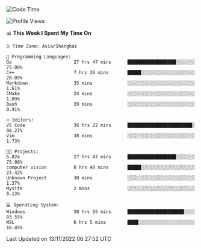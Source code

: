 <!--START_SECTION:waka-->
![Code Time](http://img.shields.io/badge/Code%20Time-331%20hrs%207%20mins-blue)

![Profile Views](http://img.shields.io/badge/Profile%20Views-2-blue)

📊 **This Week I Spent My Time On** 

```text
⌚︎ Time Zone: Asia/Shanghai

💬 Programming Languages: 
Go                       27 hrs 47 mins      ██████████████████░░░░░░░   75.08% 
C++                      7 hrs 26 mins       █████░░░░░░░░░░░░░░░░░░░░   20.09% 
Markdown                 35 mins             ░░░░░░░░░░░░░░░░░░░░░░░░░   1.61% 
CMake                    24 mins             ░░░░░░░░░░░░░░░░░░░░░░░░░   1.09% 
Bash                     20 mins             ░░░░░░░░░░░░░░░░░░░░░░░░░   0.91%

🔥 Editors: 
VS Code                  36 hrs 22 mins      ████████████████████████░   98.27% 
Vim                      38 mins             ░░░░░░░░░░░░░░░░░░░░░░░░░   1.73%

🐱‍💻 Projects: 
6.824                    27 hrs 47 mins      ██████████████████░░░░░░░   75.08% 
computer vision          8 hrs 40 mins       █████░░░░░░░░░░░░░░░░░░░░   23.42% 
Unknown Project          30 mins             ░░░░░░░░░░░░░░░░░░░░░░░░░   1.37% 
Mysite                   2 mins              ░░░░░░░░░░░░░░░░░░░░░░░░░   0.13%

💻 Operating System: 
Windows                  30 hrs 55 mins      █████████████████████░░░░   83.55% 
WSL                      6 hrs 5 mins        ████░░░░░░░░░░░░░░░░░░░░░   16.45%

```


 Last Updated on 13/11/2022 06:27:52 UTC
<!--END_SECTION:waka-->